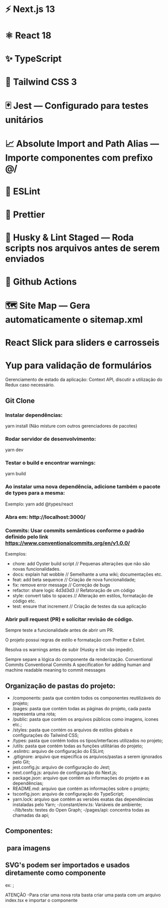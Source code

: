 # ⚡️ Next.js 13

# ⚛️ React 18

# ✨ TypeScript

# 💨 Tailwind CSS 3

# 🃏 Jest — Configurado para testes unitários

# 📈 Absolute Import and Path Alias — Importe componentes com prefixo @/

# 📏 ESLint

# 💖 Prettier

# 🐶 Husky & Lint Staged — Roda scripts nos arquivos antes de serem enviados

# 👷 Github Actions

# 🗺 Site Map — Gera automaticamente o sitemap.xml

# React Slick para sliders e carrosseis

# Yup para validação de formulários

Gerenciamento de estado da aplicação: Context API, discutir a utilização do Redux caso necessário.

## Git Clone

### Instalar dependências:

yarn install (Não misture com outros gerenciadores de pacotes)

### Rodar servidor de desenvolvimento:

yarn dev

### Testar o build e encontrar warnings:

yarn build

### Ao instalar uma nova dependência, adicione também o pacote de types para a mesma:

Exemplo: yarn add @types/react

### Abra em: http://localhost:3000/

### Commits: Usar commits semânticos conforme o padrão definido pelo link https://www.conventionalcommits.org/en/v1.0.0/

Exemplos:

- chore: add Oyster build script // Pequenas alterações que não são novas funcionalidades.
- docs: explain hat wobble // Semelhante a uma wiki; documentações etc.
- feat: add beta sequence // Criação de nova funcionalidade;
- fix: remove error message // Correção de bugs
- refactor: share logic 4d3d3d3 // Refatoração de um código
- style: convert tabs to spaces // Alteração em estilos, formatação de código etc.
- test: ensure that increment // Criação de testes da sua aplicação

### Abrir pull request (PR) e solicitar revisão de código.

Sempre teste a funcionalidade antes de abrir um PR.

O projeto possui regras de estilo e formatação com Prettier e Eslint.

Resolva os warnings antes de subir (Husky e lint vão impedir).

Sempre separe a lógica do componente da renderização.
Conventional Commits
Conventional Commits
A specification for adding human and machine readable meaning to commit messages

## Organização de pastas do projeto:

- /components: pasta que contém todos os componentes reutilizáveis do projeto;
- /pages: pasta que contém todas as páginas do projeto, cada pasta representa uma rota;
- /public: pasta que contém os arquivos públicos como imagens, ícones etc.;
- /styles: pasta que contém os arquivos de estilos globais e configurações do Tailwind CSS;
- /types: pasta que contém todos os tipos/interfaces utilizados no projeto;
- /utils: pasta que contém todas as funções utilitárias do projeto;
- .eslintrc: arquivo de configuração do ESLint;
- .gitignore: arquivo que especifica os arquivos/pastas a serem ignorados pelo Git;
- jest.config.js: arquivo de configuração do Jest;
- next.config.js: arquivo de configuração do Next.js;
- package.json: arquivo que contém as informações do projeto e as dependências;
- README.md: arquivo que contém as informações sobre o projeto;
- tsconfig.json: arquivo de configuração do TypeScript;
- yarn.lock: arquivo que contém as versões exatas das dependências instaladas pelo Yarn;
  -/constant/env.ts: Variáveis de ambiente;
  -/lib/tests: testes do Open Graph;
  -/pages/api: concentra todas as chamadas da api;

## Componentes:

## <Image src='' /> para imagens

## SVG's podem ser importados e usados diretamente como componente

ex: <Logomarca />;

ATENÇÃO
-Para criar uma nova rota basta criar uma pasta com um arquivo index.tsx e importar o componente <Page />
